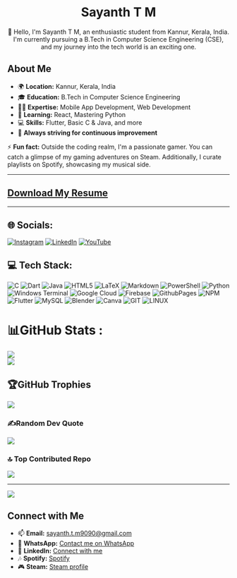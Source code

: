 <div align="center">
  <h1>Sayanth T M</h1>
  <p>👋 Hello, I'm Sayanth T M, an enthusiastic student from Kannur, Kerala, India. I'm currently pursuing a B.Tech in Computer Science Engineering (CSE), and my journey into the tech world is an exciting one.</p>
</div>

## About Me

- 🌍 **Location:** Kannur, Kerala, India
- 🎓 **Education:** B.Tech in Computer Science Engineering
- 👨‍💻 **Expertise:** Mobile App Development, Web Development
- 🌱 **Learning:** React, Mastering Python
- 💻 **Skills:** Flutter, Basic C & Java, and more
- 🚀 **Always striving for continuous improvement**

⚡ **Fun fact:** Outside the coding realm, I'm a passionate gamer. You can catch a glimpse of my gaming adventures on Steam. Additionally, I curate playlists on Spotify, showcasing my musical side.

---

## [Download My Resume](https://github.com/sayanth-t-m/resume-updated-google-placed/blob/main/myresumeupdate.pdf)

---

## 🌐 Socials:

[![Instagram](https://img.shields.io/badge/Instagram-%23E4405F.svg?logo=Instagram&logoColor=white)](https://instagram.com/sayanth_t_m_) 
[![LinkedIn](https://img.shields.io/badge/LinkedIn-%230077B5.svg?logo=linkedin&logoColor=white)](https://linkedin.com/in/sayanth-t-m) 
[![YouTube](https://img.shields.io/badge/YouTube-%23FF0000.svg?logo=YouTube&logoColor=white)](https://youtube.com/@Sayanthtm5290) 

## 💻 Tech Stack:

![C](https://img.shields.io/badge/c-%2300599C.svg?style=plastic&logo=c&logoColor=white) 
![Dart](https://img.shields.io/badge/dart-%230175C2.svg?style=plastic&logo=dart&logoColor=white) 
![Java](https://img.shields.io/badge/java-%23ED8B00.svg?style=plastic&logo=openjdk&logoColor=white) 
![HTML5](https://img.shields.io/badge/html5-%23E34F26.svg?style=plastic&logo=html5&logoColor=white) 
![LaTeX](https://img.shields.io/badge/latex-%23008080.svg?style=plastic&logo=latex&logoColor=white) 
![Markdown](https://img.shields.io/badge/markdown-%23000000.svg?style=plastic&logo=markdown&logoColor=white) 
![PowerShell](https://img.shields.io/badge/PowerShell-%235391FE.svg?style=plastic&logo=powershell&logoColor=white) 
![Python](https://img.shields.io/badge/python-3670A0?style=plastic&logo=python&logoColor=ffdd54) 
![Windows Terminal](https://img.shields.io/badge/Windows%20Terminal-%234D4D4D.svg?style=plastic&logo=windows-terminal&logoColor=white) 
![Google Cloud](https://img.shields.io/badge/GoogleCloud-%234285F4.svg?style=plastic&logo=google-cloud&logoColor=white) 
![Firebase](https://img.shields.io/badge/firebase-%23039BE5.svg?style=plastic&logo=firebase) 
![GithubPages](https://img.shields.io/badge/github%20pages-121013?style=plastic&logo=github&logoColor=white) 
![NPM](https://img.shields.io/badge/NPM-%23CB3837.svg?style=plastic&logo=npm&logoColor=white) 
![Flutter](https://img.shields.io/badge/Flutter-%2302569B.svg?style=plastic&logo=Flutter&logoColor=white) 
![MySQL](https://img.shields.io/badge/mysql-%2300000f.svg?style=plastic&logo=mysql&logoColor=white) 
![Blender](https://img.shields.io/badge/blender-%23F5792A.svg?style=plastic&logo=blender&logoColor=white) 
![Canva](https://img.shields.io/badge/Canva-%2300C4CC.svg?style=plastic&logo=Canva&logoColor=white) 
![GIT](https://img.shields.io/badge/Git-fc6d26?style=plastic&logo=git&logoColor=white) 
![LINUX](https://img.shields.io/badge/Linux-FCC624?style=plastic&logo=linux&logoColor=black)

# 📊GitHub Stats :


![](https://github-readme-streak-stats.herokuapp.com/?user=sayanth-t-m&theme=tokyonight&hide_border=false)<br/>
![](https://github-readme-stats.vercel.app/api/top-langs/?username=sayanth-t-m&theme=tokyonight&hide_border=false&include_all_commits=true&count_private=true&layout=compact)

## 🏆GitHub Trophies

![](https://github-trophies.vercel.app/?username=sayanth-t-m&theme=tokyonight&no-frame=false&no-bg=false&margin-w=4)

### ✍️Random Dev Quote

![](https://quotes-github-readme.vercel.app/api?type=vetical&theme=dark)

### 🔝 Top Contributed Repo

![](https://github-contributor-stats.vercel.app/api?username=sayanth-t-m&limit=5&theme=tokyonight&combine_all_yearly_contributions=true)

---

[![](https://visitcount.itsvg.in/api?id=sayanth-t-m&icon=4&color=8)](https://visitcount.itsvg.in)



## Connect with Me

- 📫 **Email:** [sayanth.t.m9090@gmail.com](mailto:sayanth.t.m9090@gmail.com)
- 📱 **WhatsApp:** [Contact me on WhatsApp](https://wa.me/917012902263)
- 🔗 **LinkedIn:** [Connect with me](https://www.linkedin.com/in/sayanth-t-m-889759218/)
- 🎶 **Spotify:** [Spotify](https://open.spotify.com/user/200iwi2ev4ilm139cwlqja6ns)
- 🎮 **Steam:** [Steam profile](https://steamcommunity.com/profiles/76561199091464283/)
